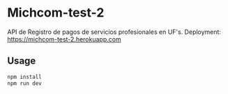# Michcom-test-2
API de Registro de pagos de servicios profesionales en UF's.
Deployment: https://michcom-test-2.herokuapp.com

## Usage

```javascript
npm install
npm run dev
```
